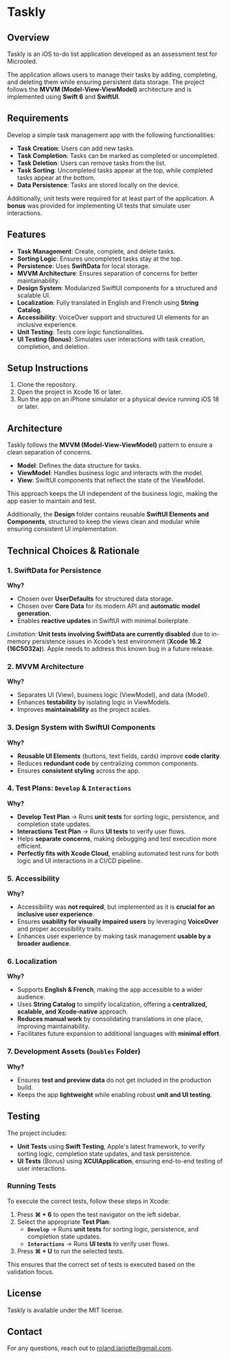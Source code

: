 # Taskly


## Overview

Taskly is an iOS to-do list application developed as an assessment test for Microoled. 

The application allows users to manage their tasks by adding, completing, and deleting them while ensuring persistent data storage. The project follows the **MVVM (Model-View-ViewModel)** architecture and is implemented using **Swift 6** and **SwiftUI**.


## Requirements

Develop a simple task management app with the following functionalities:

- **Task Creation**: Users can add new tasks.
- **Task Completion**: Tasks can be marked as completed or uncompleted.
- **Task Deletion**: Users can remove tasks from the list.
- **Task Sorting**: Uncompleted tasks appear at the top, while completed tasks appear at the bottom.
- **Data Persistence**: Tasks are stored locally on the device.

Additionally, unit tests were required for at least part of the application. A **bonus** was provided for implementing UI tests that simulate user interactions.


## Features

- **Task Management**: Create, complete, and delete tasks.
- **Sorting Logic**: Ensures uncompleted tasks stay at the top.
- **Persistence**: Uses **SwiftData** for local storage.
- **MVVM Architecture**: Ensures separation of concerns for better maintainability.
- **Design System**: Modularized SwiftUI components for a structured and scalable UI.
- **Localization**: Fully translated in English and French using **String Catalog**.
- **Accessibility**: VoiceOver support and structured UI elements for an inclusive experience.
- **Unit Testing**: Tests core logic functionalities.
- **UI Testing (Bonus)**: Simulates user interactions with task creation, completion, and deletion.


## Setup Instructions

1. Clone the repository.
2. Open the project in Xcode 16 or later.
3. Run the app on an iPhone simulator or a physical device running iOS 18 or later.


## Architecture

Taskly follows the **MVVM (Model-View-ViewModel)** pattern to ensure a clean separation of concerns.

- **Model**: Defines the data structure for tasks.
- **ViewModel**: Handles business logic and interacts with the model.
- **View**: SwiftUI components that reflect the state of the ViewModel.

This approach keeps the UI independent of the business logic, making the app easier to maintain and test.

Additionally, the **Design** folder contains reusable **SwiftUI Elements and Components**, structured to keep the views clean and modular while ensuring consistent UI implementation.


## Technical Choices & Rationale

### 1. SwiftData for Persistence
**Why?**  
- Chosen over **UserDefaults** for structured data storage.  
- Chosen over **Core Data** for its modern API and **automatic model generation**.  
- Enables **reactive updates** in SwiftUI with minimal boilerplate.  

*Limitation:* **Unit tests involving SwiftData are currently disabled** due to in-memory persistence issues in Xcode’s test environment (**Xcode 16.2 (16C5032a)**). Apple needs to address this known bug in a future release.

### 2. MVVM Architecture
**Why?**  
- Separates UI (View), business logic (ViewModel), and data (Model).  
- Enhances **testability** by isolating logic in ViewModels.  
- Improves **maintainability** as the project scales.

### 3. Design System with SwiftUI Components
**Why?**  
- **Reusable UI Elements** (buttons, text fields, cards) improve **code clarity**.  
- Reduces **redundant code** by centralizing common components.  
- Ensures **consistent styling** across the app.

### 4. Test Plans: `Develop` & `Interactions`
**Why?**  
- **Develop Test Plan** → Runs **unit tests** for sorting logic, persistence, and completion state updates.  
- **Interactions Test Plan** → Runs **UI tests** to verify user flows.  
- Helps **separate concerns**, making debugging and test execution more efficient.  
- **Perfectly fits with Xcode Cloud**, enabling automated test runs for both logic and UI interactions in a CI/CD pipeline.

### 5. Accessibility  
**Why?**  
- Accessibility was **not required**, but implemented as it is **crucial for an inclusive user experience**.  
- Ensures **usability for visually impaired users** by leveraging **VoiceOver** and proper accessibility traits.
- Enhances user experience by making task management **usable by a broader audience**.  

### 6. Localization  
**Why?**  
- Supports **English & French**, making the app accessible to a wider audience.  
- Uses **String Catalog** to simplify localization, offering a **centralized, scalable, and Xcode-native** approach.  
- **Reduces manual work** by consolidating translations in one place, improving maintainability.  
- Facilitates future expansion to additional languages with **minimal effort**.

### 7. Development Assets (`Doubles` Folder)
**Why?**  
- Ensures **test and preview data** do not get included in the production build.  
- Keeps the app **lightweight** while enabling robust **unit and UI testing**.


## Testing

The project includes:
- **Unit Tests** using **Swift Testing**, Apple's latest framework, to verify sorting logic, completion state updates, and task persistence.
- **UI Tests** (Bonus) using **XCUIApplication**, ensuring end-to-end testing of user interactions.

### Running Tests  
To execute the correct tests, follow these steps in Xcode:

1. Press **⌘ + 6** to open the test navigator on the left sidebar.
2. Select the appropriate **Test Plan**:
   - **`Develop`** → Runs **unit tests** for sorting logic, persistence, and completion state updates.
   - **`Interactions`** → Runs **UI tests** to verify user flows.
3. Press **⌘ + U** to run the selected tests.

This ensures that the correct set of tests is executed based on the validation focus.

## License

Taskly is available under the MIT license.


## Contact

For any questions, reach out to [roland.lariotte@gmail.com](mailto:roland.lariotte@gmail.com).
